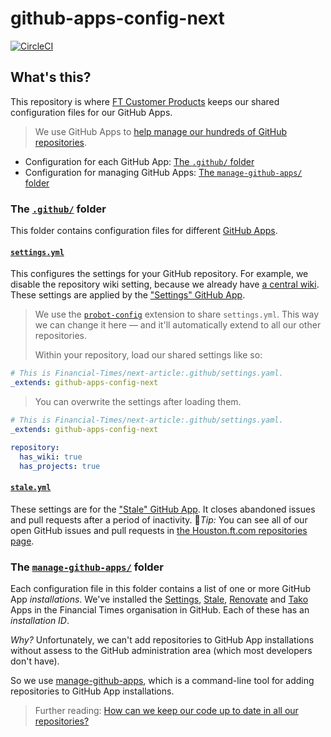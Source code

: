# github-apps-config-next

[![CircleCI](https://circleci.com/gh/Financial-Times/github-apps-config-next.svg?style=svg)](https://circleci.com/gh/Financial-Times/github-apps-config-next)

## What's this?
This repository is where [FT Customer Products](https://biz-ops.in.ft.com/Group/customerproducts) keeps our shared configuration files for our GitHub Apps. 
> We use GitHub Apps to [help manage our hundreds of GitHub repositories](https://github.com/Financial-Times/next/wiki/How-We-Manage-Our-GitHub-Repositories).

* Configuration for each GitHub App: [The `.github/` folder](https://github.com/Financial-Times/github-apps-config-next#the-github-folder)
* Configuration for managing GitHub Apps: [The `manage-github-apps/` folder](https://github.com/Financial-Times/github-apps-config-next#the-manage-github-apps-folder)

### The [`.github/`](https://github.com/Financial-Times/github-apps-config-next/tree/master/.github) folder
This folder contains configuration files for different [GitHub Apps](https://developer.github.com/apps/).

#### [`settings.yml`](https://github.com/Financial-Times/github-apps-config-next/blob/master/.github/settings.yml)
This configures the settings for your GitHub repository. For example, we disable the repository wiki setting, because we already have [a central wiki](https://github.com/Financial-Times/next/wiki). These settings are applied by the ["Settings" GitHub App](https://probot.github.io/apps/settings).

> We use the [`probot-config`](https://github.com/probot/probot-config) extension to share `settings.yml`. This way we can change it here — and it'll automatically extend to all our other repositories.
>
> Within your repository, load our shared settings like so:

```yaml
# This is Financial-Times/next-article:.github/settings.yaml.
_extends: github-apps-config-next
```

> You can overwrite the settings after loading them.

```yaml
# This is Financial-Times/next-article:.github/settings.yaml.
_extends: github-apps-config-next

repository:
  has_wiki: true
  has_projects: true
```

#### [`stale.yml`](https://github.com/Financial-Times/github-apps-config-next/blob/master/.github/stale.yml)  
These settings are for the ["Stale" GitHub App](https://github.com/probot/stale). It closes abandoned issues and pull requests after a period of inactivity. 🚀*Tip:* You can see all of our open GitHub issues and pull requests in [the Houston.ft.com repositories page](https://houston.ft.com/repositories).
 
### The [`manage-github-apps/`](https://github.com/Financial-Times/github-apps-config-next/tree/master/manage-github-apps) folder

Each configuration file in this folder contains a list of one or more GitHub App *installations*. We've installed the [Settings](https://probot.github.io/apps/settings), [Stale](https://github.com/probot/stale),  [Renovate](https://github.com/apps/renovate) and [Tako](https://github.com/Financial-Times/tako/blob/master/README.md) Apps in the Financial Times organisation in GitHub. Each of these has an *installation ID*. 

*Why?* Unfortunately, we can't add repositories to GitHub App installations without assess to the GitHub administration area (which most developers don't have).

So we use [manage-github-apps](https://github.com/Financial-Times/manage-github-apps), which is a command-line tool for adding repositories to GitHub App installations. 

> Further reading: [How can we keep our code up to date in all our repositories?](https://github.com/Financial-Times/next/wiki/How-We-Manage-Our-GitHub-Repositories#how-can-we-keep-our-code-up-to-date-in-all-our-repositories)

